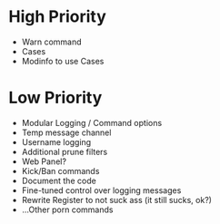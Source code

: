 # High Priority
* Warn command
* Cases
* Modinfo to use Cases
# Low Priority
* Modular Logging / Command options
* Temp message channel
* Username logging
* Additional prune filters
* Web Panel?
* Kick/Ban commands
* Document the code
* Fine-tuned control over logging messages
* Rewrite Register to not suck ass (it still sucks, ok?)
* ...Other porn commands
